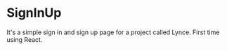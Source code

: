 # SignInUp
  It's a simple sign in and sign up page for a project called Lynce. First time using React.
